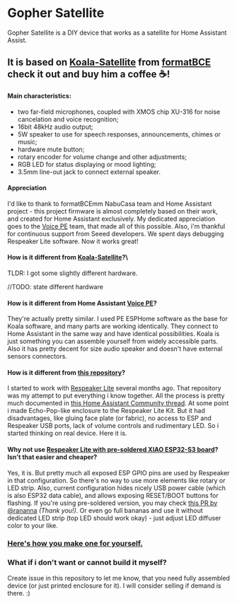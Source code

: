 # Gopher Satellite

Gopher Satellite is a DIY device that works as a satellite for Home Assistant Assist.

## It is based on [Koala-Satellite](https://github.com/formatBCE/Koala-Satellite) from [formatBCE](https://github.com/formatBCE) check it out and buy him a coffee :coffee:!

#### Main characteristics:

- two far-field microphones, coupled with XMOS chip XU-316 for noise cancelation and voice recognition;
- 16bit 48kHz audio output;
- 5W speaker to use for speech responses, announcements, chimes or music;
- hardware mute button;
- rotary encoder for volume change and other adjustments;
- RGB LED for status displaying or mood lighting;
- 3.5mm line-out jack to connect external speaker.

#### Appreciation

I'd like to thank to formatBCEmm NabuCasa team and Home Assistant project - this project firmware is almost completely based on their work, and created for Home Assistant exclusively.
My dedicated appreciation goes to the [Voice PE](https://github.com/esphome/home-assistant-voice-pe) team, that made all of this possible.
Also, i'm thankful for continuous support from Seeed developers. We spent days debugging Respeaker Lite software. Now it works great!

#### How is it different from [Koala-Satellite](https://github.com/formatBCE/Koala-Satellite)?\

TLDR: I got some slightly different hardware.

//TODO: state different hardware

#### How is it different from Home Assistant [Voice PE](https://www.home-assistant.io/voice-pe)?

They're actually pretty similar. I used PE ESPHome software as the base for Koala software, and many parts are working identically.
They connect to Home Assistant in the same way and have identical possibilities.
Koala is just something you can assemble yourself from widely accessible parts.
Also it has pretty decent for size audio speaker and doesn't have external sensors connectors.

#### How is it different from [this repository](https://github.com/formatBCE/Respeaker-Lite-ESPHome-integration)?

I started to work with [Respeaker Lite](https://www.seeedstudio.com/ReSpeaker-Lite-p-5928.html) several months ago.
That repository was my attempt to put everything i know together.
All the process is pretty much documented in [this Home Assistant Community thread](https://community.home-assistant.io/t/respeaker-lite-new-seeed-studio-voice-assistant-development-kit-hardware-combine-esp32-with-xmos-xu316-dsp-chip-for-advanced-audio-processing-as-a-esphome-based-home-assistant-assist-satellite-voice-devkit).
At some point i made Echo-Pop-like enclosure to the Respeaker Lite Kit. But it had disadvantages, like gluing face plate (or fabric), no access to ESP and Respeaker USB ports, lack of volume controls and rudimentary LED.
So i started thinking on real device. Here it is.

#### Why not use [Respeaker Lite with pre-soldered XIAO ESP32-S3 board](https://www.seeedstudio.com/ReSpeaker-Lite-Voice-Assistant-Kit-p-5929.html)? Isn't that easier and cheaper?

Yes, it is. But pretty much all exposed ESP GPIO pins are used by Respeaker in that configuration. So there's no way to use more elements like rotary or LED strip.
Also, current configuration hides nicely USB power cable (which is also ESP32 data cable), and allows exposing RESET/BOOT buttons for flashing.
If you're using pre-soldered version, you may check [this PR by @rananna](https://github.com/formatBCE/Koala-Satellite/pull/5) _(Thank you!)_.
Or even go full bananas and use it without dedicated LED strip (top LED should work okay) - just adjust LED diffuser color to your like.

### [Here's how you make one for yourself.](/instructions/assembly.md)

### What if i don't want or cannot build it myself?

Create issue in this repository to let me know, that you need fully assembled device (or just printed enclosure for it). I will consider selling if demand is there. :)
